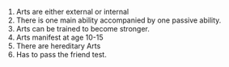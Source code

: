 1. Arts are either external or internal
2. There is one main ability accompanied by one passive ability.
3. Arts can be trained to become stronger.
4. Arts manifest at age 10-15
5. There are hereditary Arts
6. Has to pass the friend test.
